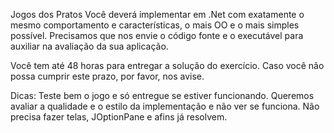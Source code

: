 Jogos dos Pratos
Você deverá implementar em .Net com exatamente o mesmo comportamento e características, o mais OO e o mais simples possível. Precisamos que nos envie o código fonte e o executável para auxiliar na avaliação da sua aplicação.

Você tem até 48 horas para entregar a solução do exercício. Caso você não possa cumprir este prazo, por favor, nos avise.

Dicas:
Teste bem o jogo e só entregue se estiver funcionando.
Queremos avaliar a qualidade e o estilo da implementação e não ver se funciona.
Não precisa fazer telas, JOptionPane e afins já resolvem.
